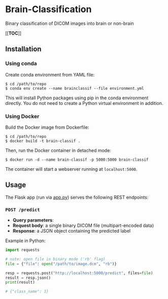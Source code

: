 # Brain-Classification

Binary classification of DICOM images into brain or non-brain

[[__TOC__]]

## Installation

### Using conda

Create conda environment from YAML file:

```shell
$ cd /path/to/repo
$ conda env create --name brainclassif --file environment.yml
```

This will install Python packages using pip in the conda environment directly.
You do not need to create a Python virtual environment in addition.

### Using Docker

Build the Docker image from Dockerfile:

```shell
$ cd /path/to/repo
$ docker build -t brain-classif .
```

Then, run the Docker container in detached mode:

```shell
$ docker run -d --name brain-classif -p 5000:5000 brain-classif
```

The container will start a webserver running at `localhost:5000`.

## Usage

The Flask app (run via [app.py](app.py)) serves the following REST endpoints:

### `POST /predict`

- **Query parameters**: <none>
- **Request body**: a single binary DICOM file (multipart-encoded data)
- **Response**: a JSON object containing the predicted label

Example in Python:


```python
import requests

# note: open file in binary mode ('rb' flag)
file = {"file": open("/path/to/image.dcm", "rb")}

resp = requests.post("http://localhost:5000/predict", files=file)
result = resp.json()
print(result)

# {"class_name": 1}
```
